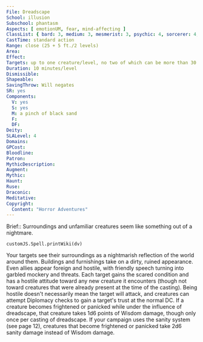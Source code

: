 ```yaml
---
File: Dreadscape
School: illusion
Subschool: phantasm
Aspects: [ emotionUM, fear, mind-affecting ]
ClassList: { bard: 3, medium: 3, mesmerist: 3, psychic: 4, sorcerer: 4, wizard: 4 }
CastTime: standard action
Range: close (25 + 5 ft./2 levels)
Area: 
Effect: 
Targets: up to one creature/level, no two of which can be more than 30 feet apart
Duration: 10 minutes/level
Dismissible: 
Shapeable: 
SavingThrow: Will negates
SR: yes
Components:
  V: yes
  S: yes
  M: a pinch of black sand
  F: 
  DF: 
Deity: 
SLALevel: 4
Domains: 
GPCost: 
Bloodline: 
Patron: 
MythicDescription: 
Augment: 
Mythic: 
Haunt: 
Ruse: 
Draconic: 
Meditative: 
Copyright:
  Content: "Horror Adventures"
---
```

Brief:: Surroundings and unfamiliar creatures seem like something out of a nightmare.

```dataviewjs
customJS.Spell.printWiki(dv)
```

Your targets see their surroundings as a nightmarish reflection of the world around them. Buildings and furnishings take on a dirty, ruined appearance. Even allies appear foreign and hostile, with friendly speech turning into garbled mockery and threats.  Each target gains the scared condition and has a hostile attitude toward any new creature it encounters (though not toward creatures that were already present at the time of the casting). Being hostile doesn't necessarily mean the target will attack, and creatures can attempt Diplomacy checks to gain a target's trust at the normal DC. If a creature becomes frightened or panicked while under the influence of dreadscape, that creature takes 1d6 points of Wisdom damage, though only once per casting of dreadscape.  If your campaign uses the sanity system (see page 12), creatures that become frightened or panicked take 2d6 sanity damage instead of Wisdom damage.
